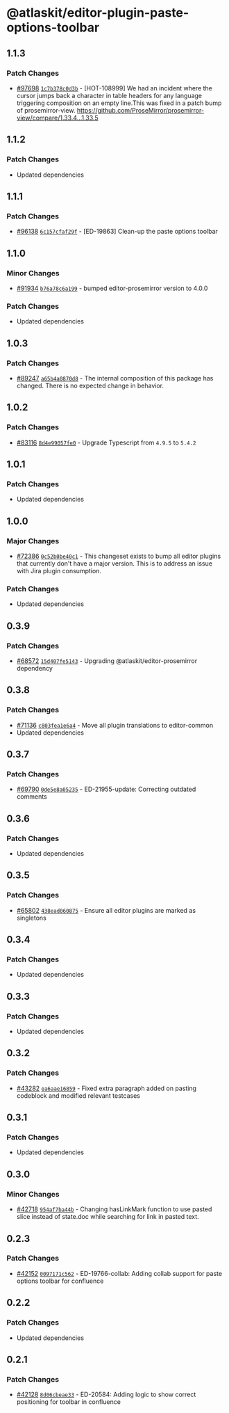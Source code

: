 # @atlaskit/editor-plugin-paste-options-toolbar

## 1.1.3

### Patch Changes

-   [#97698](https://stash.atlassian.com/projects/CONFCLOUD/repos/confluence-frontend/pull-requests/97698)
    [`1c7b378c0d3b`](https://stash.atlassian.com/projects/CONFCLOUD/repos/confluence-frontend/commits/1c7b378c0d3b) -
    [HOT-108999] We had an incident where the cursor jumps back a character in table headers for any
    language triggering composition on an empty line.This was fixed in a patch bump of
    prosemirror-view. https://github.com/ProseMirror/prosemirror-view/compare/1.33.4...1.33.5

## 1.1.2

### Patch Changes

-   Updated dependencies

## 1.1.1

### Patch Changes

-   [#96138](https://stash.atlassian.com/projects/CONFCLOUD/repos/confluence-frontend/pull-requests/96138)
    [`6c157cfaf29f`](https://stash.atlassian.com/projects/CONFCLOUD/repos/confluence-frontend/commits/6c157cfaf29f) -
    [ED-19863] Clean-up the paste options toolbar

## 1.1.0

### Minor Changes

-   [#91934](https://stash.atlassian.com/projects/CONFCLOUD/repos/confluence-frontend/pull-requests/91934)
    [`b76a78c6a199`](https://stash.atlassian.com/projects/CONFCLOUD/repos/confluence-frontend/commits/b76a78c6a199) -
    bumped editor-prosemirror version to 4.0.0

### Patch Changes

-   Updated dependencies

## 1.0.3

### Patch Changes

-   [#89247](https://stash.atlassian.com/projects/CONFCLOUD/repos/confluence-frontend/pull-requests/89247)
    [`a65b4a0870d8`](https://stash.atlassian.com/projects/CONFCLOUD/repos/confluence-frontend/commits/a65b4a0870d8) -
    The internal composition of this package has changed. There is no expected change in behavior.

## 1.0.2

### Patch Changes

-   [#83116](https://stash.atlassian.com/projects/CONFCLOUD/repos/confluence-frontend/pull-requests/83116)
    [`8d4e99057fe0`](https://stash.atlassian.com/projects/CONFCLOUD/repos/confluence-frontend/commits/8d4e99057fe0) -
    Upgrade Typescript from `4.9.5` to `5.4.2`

## 1.0.1

### Patch Changes

-   Updated dependencies

## 1.0.0

### Major Changes

-   [#72386](https://stash.atlassian.com/projects/CONFCLOUD/repos/confluence-frontend/pull-requests/72386)
    [`0c52b0be40c1`](https://stash.atlassian.com/projects/CONFCLOUD/repos/confluence-frontend/commits/0c52b0be40c1) -
    This changeset exists to bump all editor plugins that currently don't have a major version. This
    is to address an issue with Jira plugin consumption.

### Patch Changes

-   Updated dependencies

## 0.3.9

### Patch Changes

-   [#68572](https://stash.atlassian.com/projects/CONFCLOUD/repos/confluence-frontend/pull-requests/68572)
    [`15d407fe5143`](https://stash.atlassian.com/projects/CONFCLOUD/repos/confluence-frontend/commits/15d407fe5143) -
    Upgrading @atlaskit/editor-prosemirror dependency

## 0.3.8

### Patch Changes

-   [#71136](https://stash.atlassian.com/projects/CONFCLOUD/repos/confluence-frontend/pull-requests/71136)
    [`c803fea1e6a4`](https://stash.atlassian.com/projects/CONFCLOUD/repos/confluence-frontend/commits/c803fea1e6a4) -
    Move all plugin translations to editor-common
-   Updated dependencies

## 0.3.7

### Patch Changes

-   [#69790](https://stash.atlassian.com/projects/CONFCLOUD/repos/confluence-frontend/pull-requests/69790)
    [`0de5e8a05235`](https://stash.atlassian.com/projects/CONFCLOUD/repos/confluence-frontend/commits/0de5e8a05235) -
    ED-21955-update: Correcting outdated comments

## 0.3.6

### Patch Changes

-   Updated dependencies

## 0.3.5

### Patch Changes

-   [#65802](https://stash.atlassian.com/projects/CONFCLOUD/repos/confluence-frontend/pull-requests/65802)
    [`438ead060875`](https://stash.atlassian.com/projects/CONFCLOUD/repos/confluence-frontend/commits/438ead060875) -
    Ensure all editor plugins are marked as singletons

## 0.3.4

### Patch Changes

-   Updated dependencies

## 0.3.3

### Patch Changes

-   Updated dependencies

## 0.3.2

### Patch Changes

-   [#43282](https://bitbucket.org/atlassian/atlassian-frontend/pull-requests/43282)
    [`ea6aae16859`](https://bitbucket.org/atlassian/atlassian-frontend/commits/ea6aae16859) - Fixed
    extra paragraph added on pasting codeblock and modified relevant testcases

## 0.3.1

### Patch Changes

-   Updated dependencies

## 0.3.0

### Minor Changes

-   [#42718](https://bitbucket.org/atlassian/atlassian-frontend/pull-requests/42718)
    [`954af7ba44b`](https://bitbucket.org/atlassian/atlassian-frontend/commits/954af7ba44b) -
    Changing hasLinkMark function to use pasted slice instead of state.doc while searching for link
    in pasted text.

## 0.2.3

### Patch Changes

-   [#42152](https://bitbucket.org/atlassian/atlassian-frontend/pull-requests/42152)
    [`0097171c562`](https://bitbucket.org/atlassian/atlassian-frontend/commits/0097171c562) -
    ED-19766-collab: Adding collab support for paste options toolbar for confluence

## 0.2.2

### Patch Changes

-   Updated dependencies

## 0.2.1

### Patch Changes

-   [#42128](https://bitbucket.org/atlassian/atlassian-frontend/pull-requests/42128)
    [`8d06cbeae33`](https://bitbucket.org/atlassian/atlassian-frontend/commits/8d06cbeae33) -
    ED-20584: Adding logic to show correct positioning for toolbar in confluence
